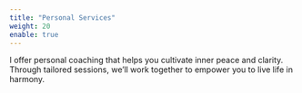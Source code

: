 ```yaml
---
title: "Personal Services"
weight: 20
enable: true
---
```

I offer personal coaching that helps you cultivate inner peace and clarity. Through tailored sessions, we’ll work together to empower you to live life in harmony.